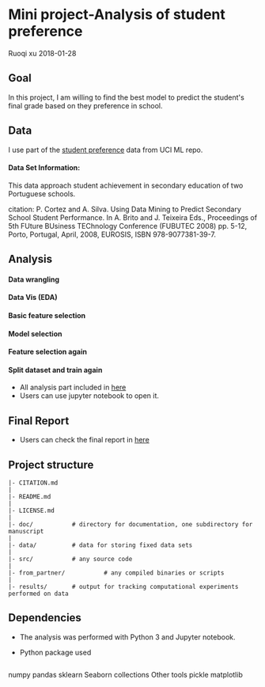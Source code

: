 
# Mini project-Analysis of student preference

Ruoqi xu   2018-01-28

## Goal
In this project, I am willing to find the best model to predict the student's final grade based on they preference in school. 

## Data

I use part of the [student preference](http://archive.ics.uci.edu/ml/datasets/Student+Performance) data from UCI ML repo.

#### Data Set Information:
This data approach student achievement in secondary education of two Portuguese schools. 

citation: P. Cortez and A. Silva. Using Data Mining to Predict Secondary School Student Performance. In A. Brito and J. Teixeira Eds., Proceedings of 5th FUture BUsiness TEChnology Conference (FUBUTEC 2008) pp. 5-12, Porto, Portugal, April, 2008, EUROSIS, ISBN 978-9077381-39-7. 


## Analysis

#### Data wrangling
#### Data Vis (EDA)  
#### Basic feature selection
#### Model selection
#### Feature selection again
#### Split dataset and train again

- All analysis part included in [here](./src/Student_preference_analysis.ipynb)
- Users can use jupyter notebook to open it.

## Final Report
- Users can check the final report in [here](./doc/report.md)

## Project structure
    |- CITATION.md
    |
    |- README.md
    |
    |- LICENSE.md
    |
    |- doc/           # directory for documentation, one subdirectory for manuscript
    |
    |- data/          # data for storing fixed data sets
    |
    |- src/           # any source code
    |
    |- from_partner/           # any compiled binaries or scripts
    |
    |- results/       # output for tracking computational experiments performed on data

## Dependencies

- The analysis was performed with Python 3 and Jupyter notebook.

- Python package used

  ```
numpy
pandas
sklearn
Seaborn
collections
Other tools
pickle
matplotlib
```